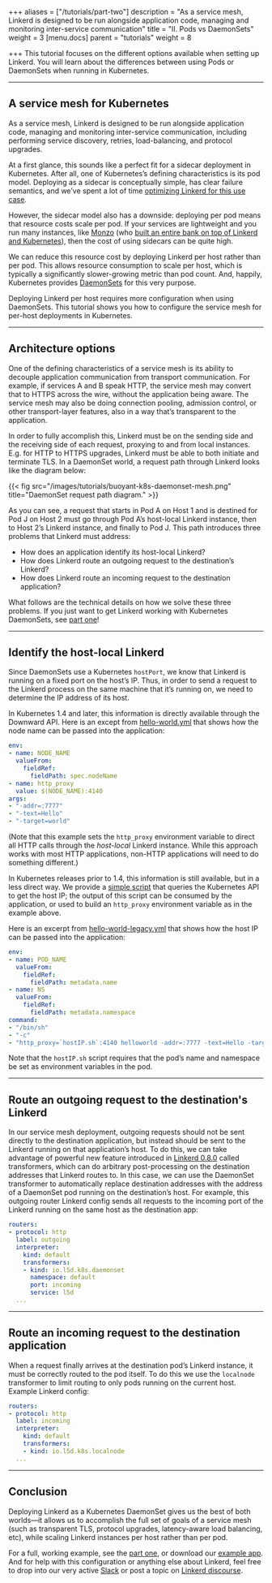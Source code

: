 +++
aliases = ["/tutorials/part-two"]
description = "As a service mesh, Linkerd is designed to be run alongside application code, managing and monitoring inter-service communication"
title = "II. Pods vs DaemonSets"
weight = 3
[menu.docs]
parent = "tutorials"
weight = 8

+++
This tutorial focuses on the different options available when setting up Linkerd.
You will learn about the differences between using Pods or DaemonSets when
running in Kubernetes.

---

## A service mesh for Kubernetes

As a service mesh, Linkerd is designed to be run alongside application code,
managing and monitoring inter-service communication, including performing
service discovery, retries, load-balancing, and protocol upgrades.

At a first glance, this sounds like a perfect fit for a sidecar deployment in
Kubernetes. After all, one of Kubernetes’s defining characteristics is its pod
model. Deploying as a sidecar is conceptually simple, has clear failure semantics,
and we’ve spent a lot of time [optimizing Linkerd for this use case](https://buoyant.io/small-memory-jvm-techniques-for-microservice-sidecars/).

However, the sidecar model also has a downside: deploying per pod means that
resource costs scale per pod. If your services are lightweight and you run many
instances, like [Monzo](https://monzo.com/) (who
[built an entire bank on top of Linkerd and Kubernetes](https://monzo.com/blog/2016/09/19/building-a-modern-bank-backend/)),
then the cost of using sidecars can be quite high.

We can reduce this resource cost by deploying Linkerd per host rather than per
pod. This allows resource consumption to scale per host, which is typically a
significantly slower-growing metric than pod count. And, happily, Kubernetes
provides [DaemonSets](https://kubernetes.io/docs/concepts/workloads/controllers/daemonset/)
for this very purpose.

Deploying Linkerd per host requires more configuration when using DaemonSets.
This tutorial shows you how to configure the service mesh for per-host deployments
in Kubernetes.

---

## Architecture options

One of the defining characteristics of a service mesh is its ability to decouple
application communication from transport communication. For example, if services
A and B speak HTTP, the service mesh may convert that to HTTPS across the wire,
without the application being aware. The service mesh may also be doing
connection pooling, admission control, or other transport-layer features, also
in a way that’s transparent to the application.

In order to fully accomplish this, Linkerd must be on the sending side and the
receiving side of each request, proxying to and from local instances. E.g. for
HTTP to HTTPS upgrades, Linkerd must be able to both initiate and terminate TLS.
In a DaemonSet world, a request path through Linkerd looks like the diagram below:

{{< fig src="/images/tutorials/buoyant-k8s-daemonset-mesh.png"
    title="DaemonSet request path diagram." >}}

As you can see, a request that starts in Pod A on Host 1 and is destined for
Pod J on Host 2 must go through Pod A’s host-local Linkerd instance, then to
Host 2’s Linkerd instance, and finally to Pod J. This path introduces three
problems that Linkerd must address:

- How does an application identify its host-local Linkerd?
- How does Linkerd route an outgoing request to the destination’s Linkerd?
- How does Linkerd route an incoming request to the destination application?

What follows are the technical details on how we solve these three problems. If
you just want to get Linkerd working with Kubernetes DaemonSets, see
[part one](/1/tutorials/part-one/)!

---

## Identify the host-local Linkerd

Since DaemonSets use a Kubernetes `hostPort`, we know that Linkerd is running on
a fixed port on the host’s IP. Thus, in order to send a request to the Linkerd
process on the same machine that it’s running on, we need to determine the IP
address of its host.

In Kubernetes 1.4 and later, this information is directly available through the
Downward API. Here is an except from [hello-world.yml](https://github.com/linkerd/linkerd-examples/blob/master/k8s-daemonset/k8s/hello-world.yml)
that shows how the node name can be passed into the application:

```yaml
env:
- name: NODE_NAME
  valueFrom:
    fieldRef:
      fieldPath: spec.nodeName
- name: http_proxy
  value: $(NODE_NAME):4140
args:
- "-addr=:7777"
- "-text=Hello"
- "-target=world"
```

(Note that this example sets the `http_proxy` environment variable to direct all
HTTP calls through the _host-local_ Linkerd instance. While this approach works
with most HTTP applications, non-HTTP applications will need to do something
different.)

In Kubernetes releases prior to 1.4, this information is still available, but in
a less direct way. We provide a [simple script](https://github.com/linkerd/linkerd-examples/blob/master/docker/helloworld/hostIP.sh)
that queries the Kubernetes API to get the host IP; the output of this script
can be consumed by the application, or used to build an `http_proxy` environment
variable as in the example above.

Here is an excerpt from [hello-world-legacy.yml](https://github.com/linkerd/linkerd-examples/blob/master/k8s-daemonset/k8s/hello-world-legacy.yml)
that shows how the host IP can be passed into the application:

```yaml
env:
- name: POD_NAME
  valueFrom:
    fieldRef:
      fieldPath: metadata.name
- name: NS
  valueFrom:
    fieldRef:
      fieldPath: metadata.namespace
command:
- "/bin/sh"
- "-c"
- "http_proxy=`hostIP.sh`:4140 helloworld -addr=:7777 -text=Hello -target=world"
```

Note that the `hostIP.sh` script requires that the pod’s name and namespace be
set as environment variables in the pod.

---

## Route an outgoing request to the destination's Linkerd

In our service mesh deployment, outgoing requests should not be sent directly to
the destination application, but instead should be sent to the Linkerd running
on that application’s host. To do this, we can take advantage of powerful new
feature introduced in [Linkerd 0.8.0](https://github.com/linkerd/linkerd/releases/tag/0.8.0)
called transformers, which can do arbitrary post-processing on the destination
addresses that Linkerd routes to. In this case, we can use the DaemonSet
transformer to automatically replace destination addresses with the address of a
DaemonSet pod running on the destination’s host. For example, this outgoing
router Linkerd config sends all requests to the incoming port of the Linkerd
running on the same host as the destination app:

```yaml
routers:
- protocol: http
  label: outgoing
  interpreter:
    kind: default
    transformers:
    - kind: io.l5d.k8s.daemonset
      namespace: default
      port: incoming
      service: l5d
  ...
```

---

## Route an incoming request to the destination application

When a request finally arrives at the destination pod’s Linkerd instance, it
must be correctly routed to the pod itself. To do this we use the `localnode`
transformer to limit routing to only pods running on the current host. Example
Linkerd config:

```yaml
routers:
- protocol: http
  label: incoming
  interpreter:
    kind: default
    transformers:
    - kind: io.l5d.k8s.localnode
  ...
```

---

## Conclusion

Deploying Linkerd as a Kubernetes DaemonSet gives us the best of both worlds—it
allows us to accomplish the full set of goals of a service mesh (such as
transparent TLS, protocol upgrades, latency-aware load balancing, etc), while
scaling Linkerd instances per host rather than per pod.

For a full, working example, see the [part one](/1/tutorials/part-one/), or
download
our [example app](https://github.com/linkerd/linkerd-examples/tree/master/k8s-daemonset).
And for help with this configuration or anything else about Linkerd, feel free
to drop into our very active [Slack](http://slack.linkerd.io/) or post a topic
on [Linkerd discourse](https://discourse.linkerd.io/).